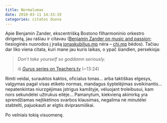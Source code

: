 ```yaml
---
title: Normalumas
date: 2010-03-11 14:33:19
categories: citatos duona
---
```


Apie Benjamin Zander, ekscentrišką Bostono filharmoninio orkestro dirigentą, jau rašiau ir citavau ([Benjamin Zander on music and passion](http://www.ted.com/talks/benjamin_zander_on_music_and_passion.html); tiesioginės nuorodos į įrašą [jonaskubilius.mp](http://jonaskubilius.mp) nėra – [chi.mp](http://chi.mp) bėdos). Tačiau dar liko viena citata, kuri mane jau kuris laikas, o ypač šiandien, persekioja:

> *Don’t take yourself so goddamn seriously.*
>
> iš [*Gurus* series on Teachers.tv](http://www.teachers.tv/video/5086) (~13:24)

Rimti veidai, surauktos kaktos, oficialus tonas… arba taktiškas elgesys, valgymas pagal visas etiketo normas, mandagus šyptelėjimas sveikinantis… nepatenkintas niurzgėjimas įstrigus kamštyje, vėluojant troleibusui, kam nors sekundėlei užtrukus eilėje… Pamanytum, kiekvieną akimirką yra sprendžiamas neįtikėtinos svarbos klausimas, negalima nė minutėlei stabtelti, pajuokauti ar elgtis dviprasmiškai.

Po velniais tokią visuomenę.
